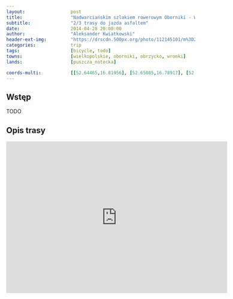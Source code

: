 ```yaml
---
layout:                 post
title:                  "Nadwarciańskim szlakiem rowerowym Oborniki - Wronki"
subtitle:               "2/3 trasy do jazda asfaltem"
date:                   2014-04-28 20:00:00
author:                 "Aleksander Kwiatkowski"
header-ext-img:         "https://drscdn.500px.org/photo/112145101/m%3D2048/2cce83d51859616ff87792d044045023"
categories:             trip
tags:                   [bicycle, todo]
towns:                  [wielkopolskie, oborniki, obrzycko, wronki]
lands:                  [puszcza_notecka]

coords-multi:           [[52.64465,16.81956], [52.65085,16.78917], [52.67089,16.74446], [52.68260,16.69468], [52.67740,16.67330], [52.69561,16.63674], [52.71568,16.58310], [52.71272,16.52250], [52.70856,16.52353], [52.69779,16.48971], [52.70128,16.45538], [52.71022,16.43195], [52.71246,16.41367], [52.71043,16.38157], [52.70585,16.38217]]
---
```


Wstęp
-----


TODO

Opis trasy
----------

<iframe height='405' width='590' frameborder='0' allowtransparency='true' scrolling='no' src='https://www.strava.com/activities/137173048/embed/25203e7ce74daa7a4c06e8a65b3dbcccd59b6528'></iframe>




